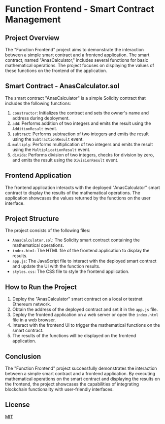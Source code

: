 # Function Frontend - Smart Contract Management

## Project Overview
The "Function Frontend" project aims to demonstrate the interaction between a simple smart contract and a frontend application. The smart contract, named "AnasCalculator," includes several functions for basic mathematical operations. The project focuses on displaying the values of these functions on the frontend of the application.

## Smart Contract - AnasCalculator.sol
The smart contract "AnasCalculator" is a simple Solidity contract that includes the following functions:
1. `constructor`: Initializes the contract and sets the owner's name and address during deployment.
2. `add`: Performs addition of two integers and emits the result using the `AdditionResult` event.
3. `subtract`: Performs subtraction of two integers and emits the result using the `SubtractionResult` event.
4. `multiply`: Performs multiplication of two integers and emits the result using the `MultiplicationResult` event.
5. `divide`: Performs division of two integers, checks for division by zero, and emits the result using the `DivisionResult` event.

## Frontend Application
The frontend application interacts with the deployed "AnasCalculator" smart contract to display the results of the mathematical operations. The application showcases the values returned by the functions on the user interface.

## Project Structure
The project consists of the following files:
- `AnasCalculator.sol`: The Solidity smart contract containing the mathematical operations.
- `index.html`: The HTML file of the frontend application to display the results.
- `app.js`: The JavaScript file to interact with the deployed smart contract and update the UI with the function results.
- `styles.css`: The CSS file to style the frontend application.

## How to Run the Project
1. Deploy the "AnasCalculator" smart contract on a local or testnet Ethereum network.
2. Obtain the address of the deployed contract and set it in the `app.js` file.
3. Deploy the frontend application on a web server or open the `index.html` file in a web browser.
4. Interact with the frontend UI to trigger the mathematical functions on the smart contract.
5. The results of the functions will be displayed on the frontend application.

## Conclusion
The "Function Frontend" project successfully demonstrates the interaction between a simple smart contract and a frontend application. By executing mathematical operations on the smart contract and displaying the results on the frontend, the project showcases the capabilities of integrating blockchain functionality with user-friendly interfaces.

## License
[MIT](LICENSE)
